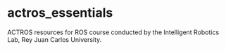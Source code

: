 # actros_essentials
ACTROS resources for ROS course conducted by the Intelligent Robotics Lab, Rey Juan Carlos University.

